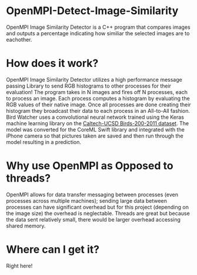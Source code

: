 # OpenMPI-Detect-Image-Similarity
OpenMPI Image Similarity Detector is a C++ program that compares images and outputs a percentage indicating how similiar the selected images are to eachother.

# How does it work?
OpenMPI Image Similarity Detector utilizes a high performance message passing Library to send RGB histograms to other processes for their evaluation! The program takes in N images and fires off N processes, each to process an image. Each process computes a histogram by evaluating the RGB values of their native image. Once all processes are done creating their histogram they broadcast their data to each process in an All-to-All fashion.  Bird Watcher uses a convolutional neural network trained using the Keras machine learning library on the [Caltech-UCSD Birds-200-2011 dataset](http://www.vision.caltech.edu/visipedia/CUB-200.html). The model was converted for the CoreML Swift library and integrated with the iPhone camera so that pictures taken are saved and then run through the model resulting in a prediction.

# Why use OpenMPI as Opposed to threads?
OpenMPI allows for data transfer messaging between processes (even processes across multiple machines); sending large data between processes can have significant overhead but for this project (depending on the image size) the overhead is neglectable. Threads are great but because the data sent relatively small, there would be larger overhead accessing shared memory.

# Where can I get it?
Right here!

